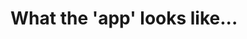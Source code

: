 # What the 'app' looks like...
<div className = "flex flex-col items-center justify-center">
<img  href="src/assets/media/Cards.png"/>
<img  href="src/assets/media/login.png"/>
<img  href="src/assets/media/addCard.png"/>
</div>